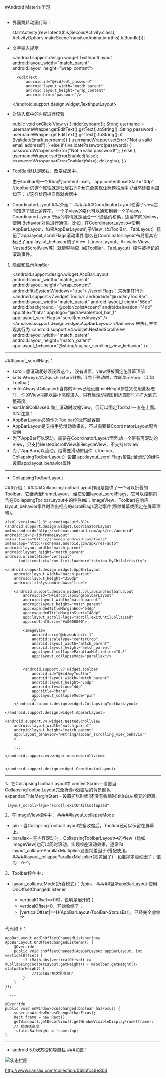 #Android Material学习
##
* 界面跳转动画代码：

    startActivity(new Intent(this,SecondActivity.class), ActivityOptions.makeSceneTransitionAnimation(this).toBundle()); 
* 文字输入提示

    <android.support.design.widget.TextInputLayout
        android:layout_width="match_parent"
        android:layout_height="wrap_content">

        <EditText
            android:id="@+id/edt_password"
            android:layout_width="match_parent"
            android:layout_height="wrap_content"
            android:hint="password"/>
    </android.support.design.widget.TextInputLayout>
* 对输入框中的内容进行校验

    public void onClick(View v) {
             hideKeyboard();
     String username = usernameWrapper.getEditText().getText().toString();
     String password = usernameWrapper.getEditText().getText().toString();
          if (!validateEmail(username)) {
                 usernameWrapper.setError("Not a valid email address!");
           } else if (!validatePassword(password)) {
                 passwordWrapper.setError("Not a valid password!");
           } else {
                 usernameWrapper.setErrorEnabled(false);
                 passwordWrapper.setErrorEnabled(false);
                 doLogin();
           }
    }
* ToolBar默认是居右，改变成居中。

    由于toolbar有一个16dp的content inset。
    app:contentInsetStart="0dp"
    //toolbar的这个属性就是让居右为0dp完全实现让标题栏居中
    //当然还要添加如下：
     <TextView
          android:textColor="@android:color/white"
          android:text="首页"
          android:gravity="center"
          android:layout_width="match_parent"
          android:layout_height="match_parent" />
    //这样标题栏自然就会居中

* CoordinatorLayout
###介绍：
#######CoordinatorLayout使得子view之间知道了彼此的存在，一个子view的变化可以通知到另一个子view，CoordinatorLayout 所做的事情就是当成一个通信的桥梁，连接不同的view，使用 Behavior 对象进行通信。比如：在CoordinatorLayout中使用AppBarLayout，如果AppBarLayout的子View（如ToolBar、TabLayout）标记了app:layout_scrollFlags滚动事件,那么在CoordinatorLayout布局里其它标记了app:layout_behavior的子View（LinearLayout、RecyclerView、NestedScrollView等）就能够响应（如ToolBar、TabLayout）控件被标记的滚动事件。
1. 隐藏和显示AppBar

    <android.support.design.widget.AppBarLayout
          android:layout_width="match_parent"
         android:layout_height="wrap_content"
        android:fitsSystemWindows="true">
    //scrollFlags：来确定其行为
        <android.support.v7.widget.Toolbar
            android:id="@+id/myToolBar"
            android:layout_width="match_parent"
            android:layout_height="56dp"
            android:background="@color/colorAccent"
            android:elevation="4dp"
            app:title="haha"
            app:logo="@drawable/tool_bar_1"
            app:layout_scrollFlags="scroll|enterAlways"
            />
    </android.support.design.widget.AppBarLayout>
    //behavior 来执行并实现其行为
    <android.support.v4.widget.NestedScrollView
        android:layout_width="match_parent"
        android:layout_height="match_parent"
        app:layout_behavior="@string/appbar_scrolling_view_behavior"
        /> 

----------

###layout_scrollFlags：
* scroll: 想滚动就必须设置这个， 没有设置，view将被固定在屏幕顶部
* enterAlways:实现quick return效果, 当向下移动时，立即显示View（比如Toolbar)
* enterAlwaysCollapsed:当你的View已经设置minHeight属性又使用此标志时，你的View只能以最小高度进入，只有当滚动视图到达顶部时才扩大到完整高度。
* exitUntilCollapsed:向上滚动时收缩View，但可以固定Toolbar一直在上面。
###注意：
* AppBarLayout必须作为Toolbar的父布局容器
* AppBarLayout是支持手势滑动效果的，不过需要跟CoordinatorLayout配合使用
* 为了AppBar可以滚动，需要在CoordinatorLayout里面,放一个带有可滚动的View，只支持NestedScrollView和RecycleView，不支持listview
* 为了AppBar可以滚动，给需要滑动的组件（Toolbar、CollapsingToolbarLayout）设置 app:layout_scrollFlags属性; 给滑动的组件设置app:layout_behavior属性

----------
* CollapsingToolbarLayout

###介绍：
#####CollapsingToolbarLayout作用是提供了一个可以折叠的Toolbar，它继承至FrameLayout，给它设置layout_scrollFlags，它可以控制包含在CollapsingToolbarLayout中的控件(如：ImageView、Toolbar)在响应layout_behavior事件时作出相应的scrollFlags滚动事件(移除屏幕或固定在屏幕顶端)。

    <?xml version="1.0" encoding="utf-8"?>
    <android.support.design.widget.CoordinatorLayout xmlns:android="http://schemas.android.com/apk/res/android"
    android:id="@+id/frameLayout"
    xmlns:tools="http://schemas.android.com/tools"
    xmlns:app="http://schemas.android.com/apk/res-auto"
    android:layout_width="match_parent"
    android:layout_height="match_parent"
    android:orientation="vertical"
          tools:context="com.liyi.loadmorelistview.MyChildActivity">

    <android.support.design.widget.AppBarLayout
        android:layout_width="match_parent"
        android:layout_height="250dp"
        android:fitsSystemWindows="true">

        <android.support.design.widget.CollapsingToolbarLayout
            android:id="@+id/collapsingToolbarLayout"
            android:layout_width="match_parent"
            android:layout_height="match_parent"
            app:expandedTitleMarginEnd="64dp"
            app:expandedTitleMarginStart="48dp"
            app:layout_scrollFlags="scroll|exitUntilCollapsed"
            app:contentScrim="#a0000000">

            <ImageView
                android:src="@drawable/ic_1"
                android:scaleType="centerCrop"
                android:layout_width="match_parent"
                android:layout_height="match_parent"
                app:layout_collapseParallaxMultiplier="0.5"
                app:layout_collapseMode="parallax"/>


            <android.support.v7.widget.Toolbar
                android:id="@+id/myToolBar"
                android:layout_width="match_parent"
                android:layout_height="56dp"
                android:elevation="4dp"
                app:title="haha"
                app:layout_collapseMode="pin"
                />
        </android.support.design.widget.CollapsingToolbarLayout>

    </android.support.design.widget.AppBarLayout>

    <android.support.v4.widget.NestedScrollView
        android:layout_width="match_parent"
        android:layout_height="match_parent"
        app:layout_behavior="@string/appbar_scrolling_view_behavior"
        >

        ...

    </android.support.v4.widget.NestedScrollView>


    </android.support.design.widget.CoordinatorLayout>


----------
1、在CollapsingToolbarLayout中
contentScrim - 设置当CollapsingToolbarLayout完全折叠(收缩)后的背景颜色
expandedTitleMarginStart - 设置扩张时候(还没有收缩时)title向左填充的距离。

     layout_scrollFlags="scroll|exitUntilCollapsed"

2、在ImageView控件中：
#####layout_collapseMode
* pin - 当CollapsingToolbarLayout完全收缩后，Toolbar还可以保留在屏幕上。
* parallax - 在内容滚动时，CollapsingToolbarLayout中的View（比如ImageView)也可以同时滚动，实现视差滚动效果，通常和layout_collapseParallaxMultiplier(设置视差因子)搭配使用。
#####layout_collapseParallaxMultiplier(视差因子) - 设置视差滚动因子，值为：0~1。

3、Toolbar控件中：

* layout_collapseMode(折叠模式)：为pin。
#####监听appBarLayout
使用OnOffsetChangedListener

  * verticalOffset==0时，说明是展开的；
  * verticalOffset<0，开始收缩了；
  * |verticalOffset|==H(AppBarLayout-ToolBar-StatusBar)，已经完全收缩了

代码如下：

    appBarLayout.addOnOffsetChangedListener(new AppBarLayout.OnOffsetChangedListener() {
        @Override
        public void onOffsetChanged(AppBarLayout appBarLayout, int verticalOffset) {
            if (Math.abs(verticalOffset) >= mCollapsingToolbarLayout.getHeight() - mToolbar.getHeight()-statusBarHeight) {
                //toolBar在这里收缩了
            }
        }
    });

      ---

    @Override
    public void onWindowFocusChanged(boolean hasFocus) {
        super.onWindowFocusChanged(hasFocus);
        Rect frame = new Rect();
        getWindow().getDecorView().getWindowVisibleDisplayFrame(frame);
        // 状态栏高度
         statusBarHeight = frame.top;
    }


----------
* android 5.0状态栏和导航栏
###如图：

![状态栏图](https://github.com/waws80/-/blob/master/toolbarandnavigationBar.png)


http://www.jianshu.com/collection/06bbfc49e803



